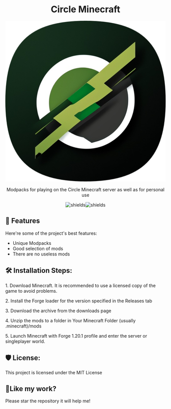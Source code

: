 <h1 align="center" id="title">Circle Minecraft</h1>

<p align="center"><img src="https://github.com/bUmmy1337/circleminecraft/blob/main/github/images/circlemine.png?raw=true" alt="project-image"></p>

<p align="center", id="description">Modpacks for playing on the Circle Minecraft server as well as for personal use</p>

<p align="center"><img src="https://img.shields.io/badge/Military-release-green" alt="shields"><img src="https://img.shields.io/badge/Middle%20Ages-work_in_progress-yellow" alt="shields"></p>

  
  
<h2>🧐 Features</h2>

Here're some of the project's best features:

*   Unique Modpacks
*   Good selection of mods
*   There are no useless mods

<h2>🛠️ Installation Steps:</h2>

<p>1. Download Minecraft. It is recommended to use a licensed copy of the game to avoid problems.</p>

<p>2. Install the Forge loader for the version specified in the Releases tab</p>

<p>3. Download the archive from the downloads page</p>

<p>4. Unzip the mods to a folder in Your Minecraft Folder (usually .minecraft)/mods</p>

<p>5. Launch Minecraft with Forge 1.20.1 profile and enter the server or singleplayer world.</p>

<h2>🛡️ License:</h2>

This project is licensed under the MIT License

<h2>💖Like my work?</h2>

Please star the repository it will help me!
